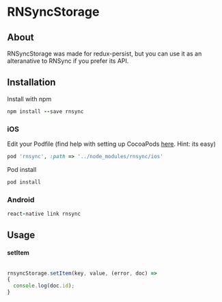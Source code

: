 
# RNSyncStorage


## About

RNSyncStorage was made for redux-persist, but you can use it as an alteranative to RNSync if you prefer its API.

## Installation

Install with npm
```ruby
npm install --save rnsync
```

### iOS

Edit your Podfile (find help with setting up CocoaPods [here](https://guides.cocoapods.org/using/using-cocoapods.html). Hint: its easy)
```ruby
pod 'rnsync', :path => '../node_modules/rnsync/ios'
```

Pod install
```ruby
pod install
```
### Android

```ruby
react-native link rnsync
```

## Usage

#### setItem
```javascript

rnsyncStorage.setItem(key, value, (error, doc) =>
{
  console.log(doc.id);
}
```
